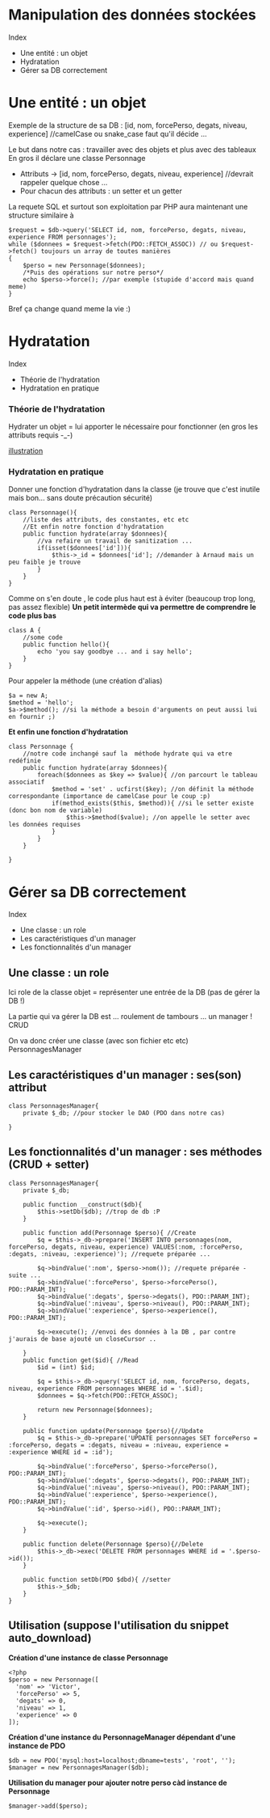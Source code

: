 # Manipulation des données stockées 
Index 
* Une entité : un objet 
* Hydratation 
* Gérer sa DB correctement 

# Une entité : un objet 
Exemple de la structure de sa DB : [id, nom, forcePerso, degats, niveau, experience] //camelCase ou snake_case faut qu'il décide ...

Le but dans notre cas : travailler avec des objets et plus avec des tableaux 
En gros il déclare une classe Personnage 
* Attributs -> [id, nom, forcePerso, degats, niveau, experience] //devrait rappeler quelque chose ...
* Pour chacun des attributs : un setter et un getter 

La requete SQL et surtout son exploitation par PHP aura maintenant une structure similaire à 
```
$request = $db->query('SELECT id, nom, forcePerso, degats, niveau, experience FROM personnages');
while ($donnees = $request->fetch(PDO::FETCH_ASSOC)) // ou $request->fetch() toujours un array de toutes manières 
{
    $perso = new Personnage($donnees); 
    /*Puis des opérations sur notre perso*/
    echo $perso->force(); //par exemple (stupide d'accord mais quand meme) 
}
```
Bref ça change quand meme la vie :)

# Hydratation 
Index 
* Théorie de l'hydratation 
* Hydratation en pratique 

### Théorie de l'hydratation 
Hydrater un objet = lui apporter le nécessaire pour fonctionner (en gros les attributs requis -_-)

[illustration](https://user.oc-static.com/files/410001_411000/410249.png)


### Hydratation en pratique 
Donner une fonction d'hydratation dans la classe (je trouve que c'est inutile mais bon... sans doute précaution sécurité)
```
class Personnage(){
    //liste des attributs, des constantes, etc etc 
    //Et enfin notre fonction d'hydratation 
    public function hydrate(array $donnees){
        //va refaire un travail de sanitization ... 
        if(isset($donnees['id'])){
            $this->_id = $donnees['id']; //demander à Arnaud mais un peu faible je trouve 
        }
    }   
}
```

Comme on s'en doute , le code plus haut est à éviter (beaucoup trop long, pas assez flexible) 
**Un petit intermède qui va permettre de comprendre le code plus bas**
```
class A {
    //some code 
    public function hello(){
        echo 'you say goodbye ... and i say hello'; 
    }
}
```
Pour appeler la méthode (une création d'alias)
```
$a = new A; 
$method = 'hello'; 
$a->$method(); //si la méthode a besoin d'arguments on peut aussi lui en fournir ;) 
```


**Et enfin une fonction d'hydratation**

```
class Personnage {
    //notre code inchangé sauf la  méthode hydrate qui va etre redéfinie 
    public function hydrate(array $donnees){
        foreach($donnees as $key => $value){ //on parcourt le tableau associatif 
            $method = 'set' . ucfirst($key); //on définit la méthode correspondante (importance de camelCase pour le coup :p)
            if(method_exists($this, $method)){ //si le setter existe (donc bon nom de variable)
                $this->$method($value); //on appelle le setter avec les données requises  
            }
        }
    }

}
```
# Gérer sa DB correctement 
Index 
* Une classe : un role 
* Les caractéristiques d'un manager 
* Les fonctionnalités d'un manager 

## Une classe : un role 
Ici role de la classe objet = représenter une entrée de la DB (pas de gérer la DB !)

La partie qui va gérer la DB est ... roulement de tambours ... un manager ! CRUD 

On va donc créer une classe (avec son fichier etc etc) PersonnagesManager

## Les caractéristiques d'un manager : ses(son) attribut 

```
class PersonnagesManager{
    private $_db; //pour stocker le DAO (PDO dans notre cas)

}
```
## Les fonctionnalités d'un manager : ses méthodes (CRUD + setter)

```
class PersonnagesManager{
    private $_db; 

    public function __construct($db){
        $this->setDb($db); //trop de db :P 
    }

    public function add(Personnage $perso){ //Create
        $q = $this->_db->prepare('INSERT INTO personnages(nom, forcePerso, degats, niveau, experience) VALUES(:nom, :forcePerso, :degats, :niveau, :experience)'); //requete préparée ... 

        $q->bindValue(':nom', $perso->nom()); //requete préparée - suite ... 
        $q->bindValue(':forcePerso', $perso->forcePerso(), PDO::PARAM_INT);
        $q->bindValue(':degats', $perso->degats(), PDO::PARAM_INT);
        $q->bindValue(':niveau', $perso->niveau(), PDO::PARAM_INT);
        $q->bindValue(':experience', $perso->experience(), PDO::PARAM_INT);

        $q->execute(); //envoi des données à la DB , par contre j'aurais de base ajouté un closeCursor .. 
    
    }
    public function get($id){ //Read
        $id = (int) $id;

        $q = $this->_db->query('SELECT id, nom, forcePerso, degats, niveau, experience FROM personnages WHERE id = '.$id);
        $donnees = $q->fetch(PDO::FETCH_ASSOC);

        return new Personnage($donnees);
    }

    public function update(Personnage $perso){//Update 
        $q = $this->_db->prepare('UPDATE personnages SET forcePerso = :forcePerso, degats = :degats, niveau = :niveau, experience = :experience WHERE id = :id');

        $q->bindValue(':forcePerso', $perso->forcePerso(), PDO::PARAM_INT);
        $q->bindValue(':degats', $perso->degats(), PDO::PARAM_INT);
        $q->bindValue(':niveau', $perso->niveau(), PDO::PARAM_INT);
        $q->bindValue(':experience', $perso->experience(), PDO::PARAM_INT);
        $q->bindValue(':id', $perso->id(), PDO::PARAM_INT);

        $q->execute();
    }

    public function delete(Personnage $perso){//Delete
        $this->_db->exec('DELETE FROM personnages WHERE id = '.$perso->id());
    }

    public function setDb(PDO $dbd){ //setter 
        $this->_$db;
    }
}
```
## Utilisation (suppose l'utilisation du snippet auto_download)
**Création d'une instance de classe Personnage**
```
<?php
$perso = new Personnage([
  'nom' => 'Victor',
  'forcePerso' => 5,
  'degats' => 0,
  'niveau' => 1,
  'experience' => 0
]);
```

**Création d'une instance du PersonnageManager dépendant d'une instance de PDO**
```
$db = new PDO('mysql:host=localhost;dbname=tests', 'root', '');
$manager = new PersonnagesManager($db);
```

**Utilisation du manager pour ajouter notre perso càd instance de Personnage**
```
$manager->add($perso);
```



